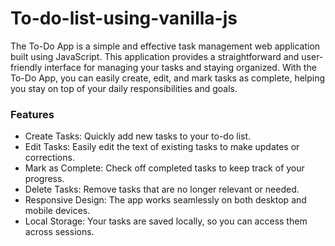 # To-do-list-using-vanilla-js
The To-Do App is a simple and effective task management web application built using JavaScript. This application provides a straightforward and user-friendly interface for managing your tasks and staying organized. With the To-Do App, you can easily create, edit, and mark tasks as complete, helping you stay on top of your daily responsibilities and goals.
<br>
<h3>Features</h3>
<ul>
  <li>Create Tasks: Quickly add new tasks to your to-do list.</li>
  <li>Edit Tasks: Easily edit the text of existing tasks to make updates or corrections.</li>
  <li>Mark as Complete: Check off completed tasks to keep track of your progress.</li>
  <li>Delete Tasks: Remove tasks that are no longer relevant or needed.</li>
  <li>Responsive Design: The app works seamlessly on both desktop and mobile devices.</li>
  <li>Local Storage: Your tasks are saved locally, so you can access them across sessions.</li>
</ul>
